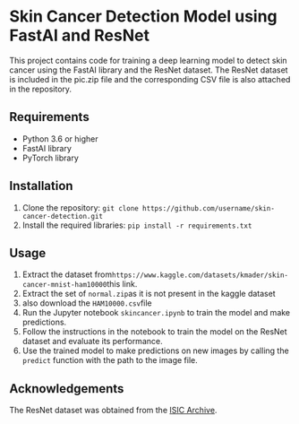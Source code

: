 
<!DOCTYPE html>
<html>
<head>
	<meta charset="UTF-8">
	
</head>
<body>
	<h1>Skin Cancer Detection Model using FastAI and ResNet</h1>
	<p>This project contains code for training a deep learning model to detect skin cancer using the FastAI library and the ResNet dataset. The ResNet dataset is included in the pic.zip file and the corresponding CSV file is also attached in the repository.</p>
  <h2>Requirements</h2>
<ul>
	<li>Python 3.6 or higher</li>
	<li>FastAI library</li>
	<li>PyTorch library</li>
</ul>

<h2>Installation</h2>
<ol>
	<li>Clone the repository: <code>git clone https://github.com/username/skin-cancer-detection.git</code></li>
	<li>Install the required libraries: <code>pip install -r requirements.txt</code></li>
</ol>

<h2>Usage</h2>
<ol>
	<li>Extract the dataset from<code>https://www.kaggle.com/datasets/kmader/skin-cancer-mnist-ham10000</code>this link.</li><li>Extract the set of <code>normal.zip</code>as it is not present in the kaggle dataset</li> <li>also download the <code>HAM10000.csv</code>file</li><li>Run the Jupyter notebook <code>skincancer.ipynb</code> to train the model and make predictions.</li><li>Follow the instructions in the notebook to train the model on the ResNet dataset and evaluate its performance.</li><li>Use the trained model to make predictions on new images by calling the <code>predict</code> function with the path to the image file.</li>
</ol>
<h2>Acknowledgements</h2>
<p>The ResNet dataset was obtained from the <a href="https://www.isic-archive.com/#!/topWithHeader/onlyHeaderTop/gallery">ISIC Archive</a>.</p>
</body>
</html>
